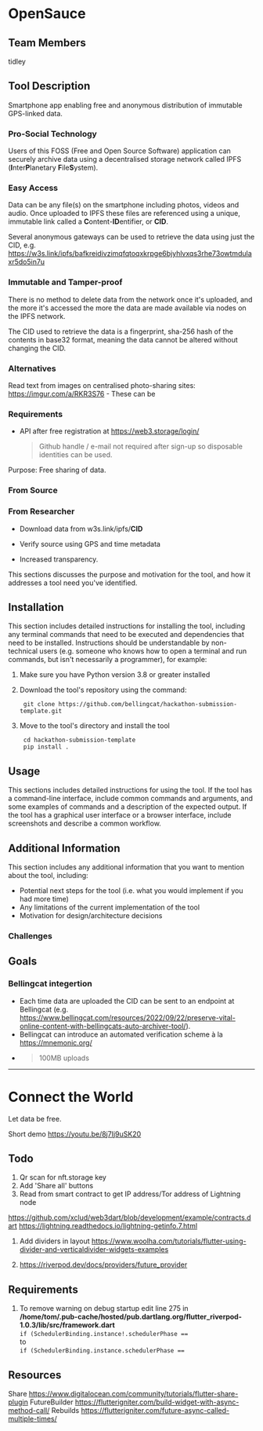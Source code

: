 # OpenSauce

## Team Members
tidley

## Tool Description
Smartphone app enabling free and anonymous distribution of immutable GPS-linked data.

### Pro-Social Technology
Users of this FOSS (Free and Open Source Software) application can securely archive data using a decentralised storage network called IPFS (**I**nter**P**lanetary **F**ile**S**ystem).

### Easy Access
Data can be any file(s) on the smartphone including photos, videos and audio. Once uploaded to IPFS these files are referenced using a unique, immutable link called a **C**ontent-**ID**entifier, or **CID**. 

Several anonymous gateways can be used to retrieve the data using just the CID, e.g. https://w3s.link/ipfs/bafkreidivzimqfqtoqxkrpge6bjyhlvxqs3rhe73owtmdulaxr5do5in7u

### Immutable and Tamper-proof
There is no method to delete data from the network once it's uploaded, and the more it's accessed the more the data are made available via nodes on the IPFS network.

The CID used to retrieve the data is a fingerprint, sha-256 hash of the contents in base32 format, meaning the data cannot be altered without changing the CID.

### Alternatives
Read text from images on centralised photo-sharing sites: https://imgur.com/a/RKR3S76
    - These can be 

### Requirements
- API after free registration at https://web3.storage/login/
    > Github handle / e-mail not required after sign-up so disposable identities can be used.

Purpose:
Free sharing of data.
### From Source

### From Researcher
- Download data from w3s.link/ipfs/**CID**
- Verify source using GPS and time metadata

- Increased transparency.

This sections discusses the purpose and motivation for the tool, and how it addresses a tool need you've identified.

## Installation
This section includes detailed instructions for installing the tool, including any terminal commands that need to be executed and dependencies that need to be installed. Instructions should be understandable by non-technical users (e.g. someone who knows how to open a terminal and run commands, but isn't necessarily a programmer), for example:

1. Make sure you have Python version 3.8 or greater installed

2. Download the tool's repository using the command:

        git clone https://github.com/bellingcat/hackathon-submission-template.git

3. Move to the tool's directory and install the tool

        cd hackathon-submission-template
        pip install .

## Usage
This sections includes detailed instructions for using the tool. If the tool has a command-line interface, include common commands and arguments, and some examples of commands and a description of the expected output. If the tool has a graphical user interface or a browser interface, include screenshots and describe a common workflow.

## Additional Information
This section includes any additional information that you want to mention about the tool, including:
- Potential next steps for the tool (i.e. what you would implement if you had more time)
- Any limitations of the current implementation of the tool
- Motivation for design/architecture decisions
### Challenges

## Goals
### Bellingcat integertion
- Each time data are uploaded the CID can be sent to an endpoint at Bellingcat (e.g. https://www.bellingcat.com/resources/2022/09/22/preserve-vital-online-content-with-bellingcats-auto-archiver-tool/).
- Bellingcat can introduce an automated verification scheme à la https://mnemonic.org/
- >100MB uploads
---
# Connect the World
Let data be free.

Short demo
https://youtu.be/8j7Ij9uSK20

## Todo
1. Qr scan for nft.storage key
1. Add 'Share all' buttons
1. Read from smart contract to get IP address/Tor address of Lightning node 


https://github.com/xclud/web3dart/blob/development/example/contracts.dart
https://lightning.readthedocs.io/lightning-getinfo.7.html 


1. Add dividers in layout https://www.woolha.com/tutorials/flutter-using-divider-and-verticaldivider-widgets-examples

1. https://riverpod.dev/docs/providers/future_provider

## Requirements
1. To remove warning on debug startup edit line 275 in\
 __/home/tom/.pub-cache/hosted/pub.dartlang.org/flutter_riverpod-1.0.3/lib/src/framework.dart__\
`if (SchedulerBinding.instance!.schedulerPhase ==`\
to\
`if (SchedulerBinding.instance.schedulerPhase ==`

## Resources
Share
https://www.digitalocean.com/community/tutorials/flutter-share-plugin
FutureBuilder
https://flutterigniter.com/build-widget-with-async-method-call/
Rebuilds
https://flutterigniter.com/future-async-called-multiple-times/


